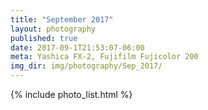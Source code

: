 ```yaml
---
title: "September 2017"
layout: photography
published: true
date: 2017-09-1T21:53:07-06:00
meta: Yashica FX-2, Fujifilm Fujicolor 200
img_dir: img/photography/Sep_2017/
---
```


{% include photo_list.html %}
